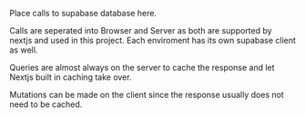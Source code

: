 Place calls to supabase database here.

Calls are seperated into Browser and Server as both are supported by nextjs and used in this project.
Each enviroment has its own supabase client as well.

Queries are almost always on the server to cache the response and let Nextjs built in caching take over.

Mutations can be made on the client since the response usually does not need to be cached.
